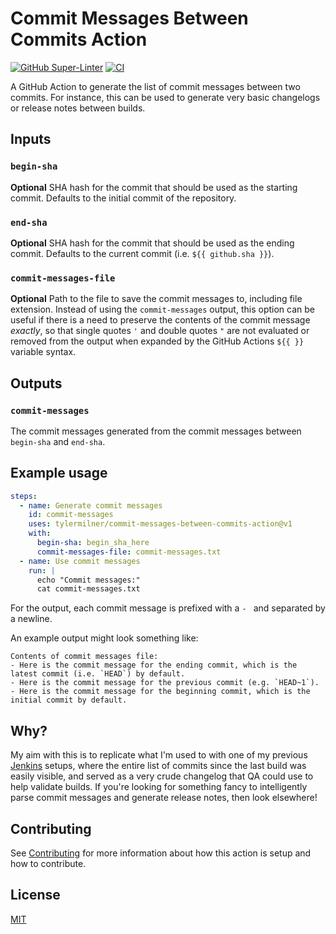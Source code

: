 # Commit Messages Between Commits Action

[![GitHub Super-Linter](https://github.com/tylermilner/commit-messages-between-commits-action/actions/workflows/linter.yml/badge.svg)](https://github.com/tylermilner/commit-messages-between-commits-action/actions/workflows/linter.yml)
[![CI](https://github.com/tylermilner/commit-messages-between-commits-action/actions/workflows/ci.yml/badge.svg)](https://github.com/tylermilner/commit-messages-between-commits-action/actions/workflows/ci.yml)

A GitHub Action to generate the list of commit messages between two commits. For
instance, this can be used to generate very basic changelogs or release notes
between builds.

## Inputs

### `begin-sha`

**Optional** SHA hash for the commit that should be used as the starting commit.
Defaults to the initial commit of the repository.

### `end-sha`

**Optional** SHA hash for the commit that should be used as the ending commit.
Defaults to the current commit (i.e. `${{ github.sha }}`).

### `commit-messages-file`

**Optional** Path to the file to save the commit messages to, including file
extension. Instead of using the `commit-messages` output, this option can be
useful if there is a need to preserve the contents of the commit message
_exactly_, so that single quotes `'` and double quotes `"` are not evaluated or
removed from the output when expanded by the GitHub Actions `${{ }}` variable
syntax.

## Outputs

### `commit-messages`

The commit messages generated from the commit messages between `begin-sha` and
`end-sha`.

## Example usage

```yaml
steps:
  - name: Generate commit messages
    id: commit-messages
    uses: tylermilner/commit-messages-between-commits-action@v1
    with:
      begin-sha: begin_sha_here
      commit-messages-file: commit-messages.txt
  - name: Use commit messages
    run: |
      echo "Commit messages:"
      cat commit-messages.txt
```

<!-- Ignore linter warning about space in in-line code block -->
<!-- https://github.com/DavidAnson/markdownlint/blob/main/doc/md038.md -->
<!-- markdownlint-disable MD038 -->

For the output, each commit message is prefixed with a `- ` and separated by a
newline.

<!-- markdownlint-enable MD038 -->

An example output might look something like:

```console
Contents of commit messages file:
- Here is the commit message for the ending commit, which is the latest commit (i.e. `HEAD`) by default.
- Here is the commit message for the previous commit (e.g. `HEAD~1`).
- Here is the commit message for the beginning commit, which is the initial commit by default.
```

## Why?

My aim with this is to replicate what I'm used to with one of my previous
[Jenkins](https://www.jenkins.io) setups, where the entire list of commits since
the last build was easily visible, and served as a very crude changelog that QA
could use to help validate builds. If you're looking for something fancy to
intelligently parse commit messages and generate release notes, then look
elsewhere!

## Contributing

See [Contributing](CONTRIBUTING.md) for more information about how this action
is setup and how to contribute.

## License

[MIT](LICENSE)
